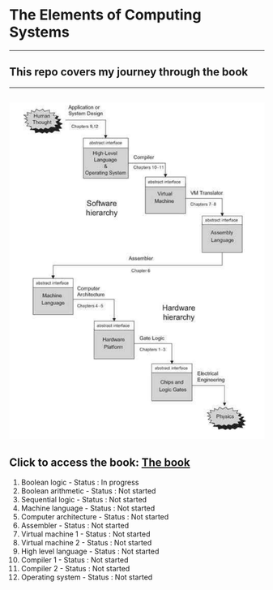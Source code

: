 # The Elements of Computing Systems
---
## This repo covers my journey through the book
---
![](assets/nand2tetris.png)
---
Click to access the book:
[The book](assets/The%20Elements%20of%20Computing%20Systems.pdf)
---
1. Boolean logic - Status : In progress
2. Boolean arithmetic - Status : Not started
3. Sequential logic - Status : Not started
4. Machine language - Status : Not started
5. Computer architecture - Status : Not started
6. Assembler - Status : Not started
7. Virtual machine 1 - Status : Not started
8. Virtual machine 2 - Status : Not started
9. High level language - Status : Not started
10. Compiler 1 - Status : Not started
11. Compiler 2 - Status : Not started
12. Operating system - Status : Not started